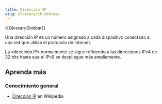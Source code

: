 ```yaml
---
title: Dirección IP
slug: Glossary/IP_Address
---
```


{{GlossarySidebar}}

Una dirección IP es un número asignado a cada dispositivo conectado a una red que utiliza el protocolo de Internet.

La «dirección IP» normalmente se sigue refiriendo a las direcciones IPv4 de 32 bits hasta que el IPv6 se despliegue más ampliamente.

## Aprenda más

### Conocimiento general

- [Dirección IP](https://es.wikipedia.org/wiki/Dirección_IP) en Wikipedia
